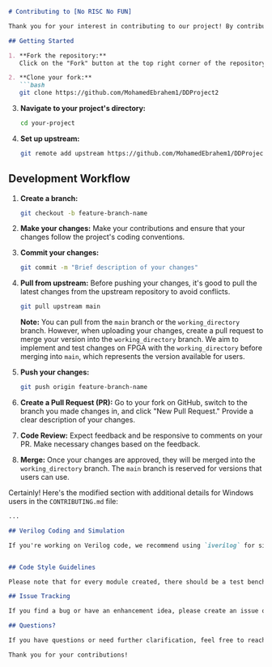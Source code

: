 ```markdown
# Contributing to [No RISC No FUN]

Thank you for your interest in contributing to our project! By contributing, you help make this project better for everyone. Here are some guidelines to follow:

## Getting Started

1. **Fork the repository:**
   Click on the "Fork" button at the top right corner of the repository page on GitHub. This will create a copy of the project in your GitHub account.

2. **Clone your fork:**
   ```bash
   git clone https://github.com/MohamedEbrahem1/DDProject2
   ```

3. **Navigate to your project's directory:**
   ```bash
   cd your-project
   ```

4. **Set up upstream:**
   ```bash
   git remote add upstream https://github.com/MohamedEbrahem1/DDProject2
   ```

## Development Workflow

1. **Create a branch:**
   ```bash
   git checkout -b feature-branch-name
   ```

2. **Make your changes:**
   Make your contributions and ensure that your changes follow the project's coding conventions.

3. **Commit your changes:**
   ```bash
   git commit -m "Brief description of your changes"
   ```

4. **Pull from upstream:**
   Before pushing your changes, it's good to pull the latest changes from the upstream repository to avoid conflicts.
   ```bash
   git pull upstream main
   ```

   **Note:** You can pull from the `main` branch or the `working_directory` branch. However, when uploading your changes, create a pull request to merge your version into the `working_directory` branch. We aim to implement and test changes on FPGA with the `working_directory` before merging into `main`, which represents the version available for users.

5. **Push your changes:**
   ```bash
   git push origin feature-branch-name
   ```

6. **Create a Pull Request (PR):**
   Go to your fork on GitHub, switch to the branch you made changes in, and click "New Pull Request." Provide a clear description of your changes.

7. **Code Review:**
   Expect feedback and be responsive to comments on your PR. Make necessary changes based on the feedback.

8. **Merge:**
   Once your changes are approved, they will be merged into the `working_directory` branch. The `main` branch is reserved for versions that users can use.

Certainly! Here's the modified section with additional details for Windows users in the `CONTRIBUTING.md` file:

```markdown
...

## Verilog Coding and Simulation

If you're working on Verilog code, we recommend using `iverilog` for simulation. You can know more about the installation and how to use from that repo: https://github.com/steveicarus/iverilog


## Code Style Guidelines

Please note that for every module created, there should be a test bench file to test the module. PRs without testbenches won't be accepted and would be requested to put a test bench. The test bench file should be named as `tb_module` to make it easier for review. Consistent coding style makes it easier to review and maintain the codebase. 

## Issue Tracking

If you find a bug or have an enhancement idea, please create an issue on GitHub. Be clear and provide as much detail as possible. We have templates to help you.

## Questions?

If you have questions or need further clarification, feel free to reach out to us through GitHub issues.

Thank you for your contributions!
```